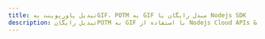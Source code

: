 ---title: تبدیل پاورپوینت بهGIF، POTM به GIF مبدل رایگان یا Nodejs SDKdescription: تبدیل رایگانPOTM به GIF با استفاده از Nodejs Cloud APIs & SDK. همچنین اسناد Microsoft PowerPoint را در Cloud ایجاد، ویرایش و رندر کنید.---